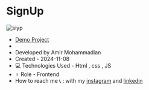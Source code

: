 # SignUp

![siyp](https://github.com/user-attachments/assets/d4c07bf3-6aba-4cac-924a-7c587e44799d)

  - [Demo Project](https://amirmohammadianaftah.github.io/SignUp/)
  - 
- Developed by Amir Mohammadian
- Created - 2024-11-08
- 💻 Technologies Used - Html , css , JS
- ♀️ Role - Frontend
- How to reach me 📞 : with my [instagram](https://www.instagram.com/amirmohammadian.web) and [linkedin](https://www.linkedin.com/in/amir-mohammadian-aa571b31b/)
